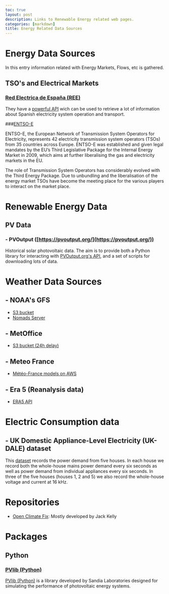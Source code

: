 ```yaml
---
toc: true
layout: post
description: Links to Renewable Energy related web pages.
categories: [markdown]
title: Energy Related Data Sources
---
```


# Energy Data Sources

In this entry information related with Energy Markets, Flows, etc is gathered.

## TSO's and Electrical Markets

### [Red Electrica de España (REE)](https://www.ree.es/en)

They have a [powerful API](https://www.ree.es/es/apidatos#) wich can be used to retrieve a lot of information about Spanish electricity system operation and transport.

###[ENTSO-E](https://www.entsoe.eu)

ENTSO-E, the European Network of Transmission System Operators for Electricity, represents 42 electricity transmission system operators (TSOs) from 35 countries across Europe. ENTSO-E was established and given legal mandates by the EU’s Third Legislative Package for the Internal Energy Market in 2009, which aims at further liberalising the gas and electricity markets in the EU.

The role of Transmission System Operators has considerably evolved with the Third Energy Package. Due to unbundling and the liberalisation of the energy market TSOs have become the meeting place for the various players to interact on the market place.

# Renewable Energy Data

## PV Data

### - PVOutput ([https://pvoutput.org/](https://pvoutput.org/))

Historical solar photovoltaic data. The aim is to provide both a Python library for interacting with [PVOutput.org's API](https://pvoutput.org/help.html#api), and a set of scripts for downloading lots of data.

# Weather Data Sources

## - NOAA's GFS

* [S3 bucket](https://s3.console.aws.amazon.com/s3/buckets/noaa-gfs-bdp-pds/?region=us-east-1&tab=overview)
* [Nomads Server](https://nomads.ncep.noaa.gov/)

## - MetOffice

* [S3 bucket (24h delay)](https://registry.opendata.aws/uk-met-office/)

## - Meteo France

* [Météo-France models on AWS](https://mf-models-on-aws.org/)

## - Era 5 (Reanalysis data)

* [ERA5 API](https://cds.climate.copernicus.eu/cdsapp#!/dataset/reanalysis-era5-single-levels?tab=form)

# Electric Consumption data


## - UK Domestic Appliance-Level Electricity (UK-DALE) dataset

This [dataset](https://jack-kelly.com/data/) records the power demand from five houses. In each house we record both the whole-house mains power demand every six seconds as well as power demand from individual appliances every six seconds. In three of the five houses (houses 1, 2 and 5) we also record the whole-house voltage and current at 16 kHz.



# Repositories

* [Open Climate Fix](https://github.com/openclimatefix): Mostly developed by Jack Kelly

# Packages 

## Python

### [PVlib (Python)](https://pvlib-python.readthedocs.io/en/stable/)

[PVlib (Python)]() is a library developed by Sandia Laboratories designed for simulating the performance of photovoltaic energy systems.






